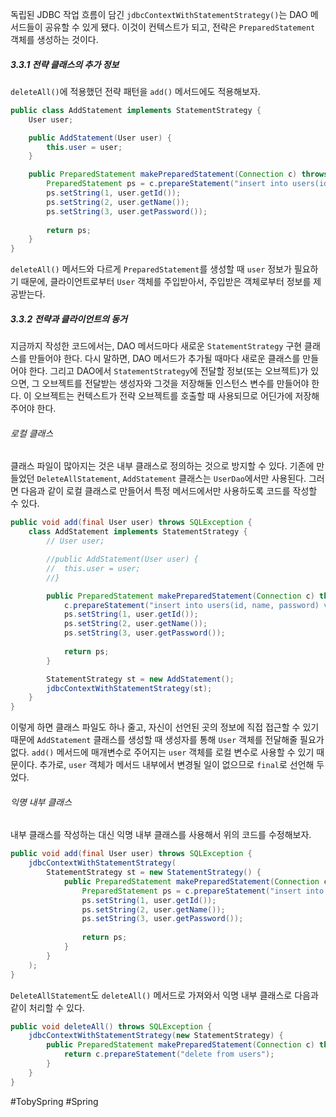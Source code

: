 독립된 JDBC 작업 흐름이 담긴 `jdbcContextWithStatementStrategy()`는 DAO 메서드들이 공유할 수 있게 됐다. 이것이 컨텍스트가 되고, 전략은 `PreparedStatement` 객체를 생성하는 것이다.
##### 3.3.1 전략 클래스의 추가 정보
`deleteAll()`에 적용했던 전략 패턴을 `add()` 메서드에도 적용해보자.
```java
public class AddStatement implements StatementStrategy {
	User user;

	public AddStatement(User user) {
		this.user = user;
	}

	public PreparedStatement makePreparedStatement(Connection c) throws SQLException {
		PreparedStatement ps = c.prepareStatement("insert into users(id, name, password) values(?,?,?)");
		ps.setString(1, user.getId());
		ps.setString(2, user.getName());
		ps.setString(3, user.getPassword());
		
		return ps;
	}
}
```

`deleteAll()` 메서드와 다르게 `PreparedStatement`를 생성할 때 `user` 정보가 필요하기 때문에, 클라이언트로부터 `User` 객체를 주입받아서, 주입받은 객체로부터 정보를 제공받는다.
##### 3.3.2 전략과 클라이언트의 동거
지금까지 작성한 코드에서는, DAO 메서드마다 새로운 `StatementStrategy` 구현 클래스를 만들어야 한다. 다시 말하면, DAO 메서드가 추가될 때마다 새로운 클래스를 만들어야 한다. 그리고 DAO에서 `StatementStrategy`에 전달할 정보(또는 오브젝트)가 있으면, 그 오브젝트를 전달받는 생성자와 그것을 저장해둘 인스턴스 변수를 만들어야 한다. 이 오브젝트는 컨텍스트가 전략 오브젝트를 호출할 때 사용되므로 어딘가에 저장해주어야 한다.
###### 로컬 클래스
클래스 파일이 많아지는 것은 내부 클래스로 정의하는 것으로 방지할 수 있다. 기존에 만들었던 `DeleteAllStatement`, `AddStatement` 클래스는 `UserDao`에서만 사용된다. 그러면 다음과 같이 로컬 클래스로 만들어서 특정 메서드에서만 사용하도록 코드를 작성할 수 있다.
```java
public void add(final User user) throws SQLException {
	class AddStatement implements StatementStrategy {
		// User user;

		//public AddStatement(User user) {
		//	this.user = user;
		//}

		public PreparedStatement makePreparedStatement(Connection c) throws SQLException {
			c.prepareStatement("insert into users(id, name, password) values(?,?,?)");
			ps.setString(1, user.getId());
			ps.setString(2, user.getName());
			ps.setString(3, user.getPassword());
			
			return ps;
		}

		StatementStrategy st = new AddStatement();
		jdbcContextWithStatementStrategy(st);
	}
}
```

이렇게 하면 클래스 파일도 하나 줄고, 자신이 선언된 곳의 정보에 직접 접근할 수 있기 때문에 `AddStatement` 클래스를 생성할 때 생성자를 통해 `User` 객체를 전달해줄 필요가 없다. `add()` 메서드에 매개변수로 주어지는 `user` 객체를 로컬 변수로 사용할 수 있기 때문이다. 추가로, `user` 객체가 메서드 내부에서 변경될 일이 없으므로 `final`로 선언해 두었다.
###### 익명 내부 클래스
내부 클래스를 작성하는 대신 익명 내부 클래스를 사용해서 위의 코드를 수정해보자.
```java
public void add(final User user) throws SQLException {
	jdbcContextWithStatementStrategy(
		StatementStrategy st = new StatementStrategy() {
			public PreparedStatement makePreparedStatement(Connection c) throws SQLException {
				PreparedStatement ps = c.prepareStatement("insert into users(id, name, password) values(?,?,?)");
				ps.setString(1, user.getId());
				ps.setString(2, user.getName());
				ps.setString(3, user.getPassword());
	
				return ps;
			}
		}
	);
}
```

`DeleteAllStatement`도 `deleteAll()` 메서드로 가져와서 익명 내부 클래스로 다음과 같이 처리할 수 있다.
```java
public void deleteAll() throws SQLException {
	jdbcContextWithStatementStrategy(new StatementStrategy) {
		public PreparedStatement makePreparedStatement(Connection c) throws SQLException {
			return c.prepareStatement("delete from users");
		}
	}
}
```

#TobySpring #Spring 